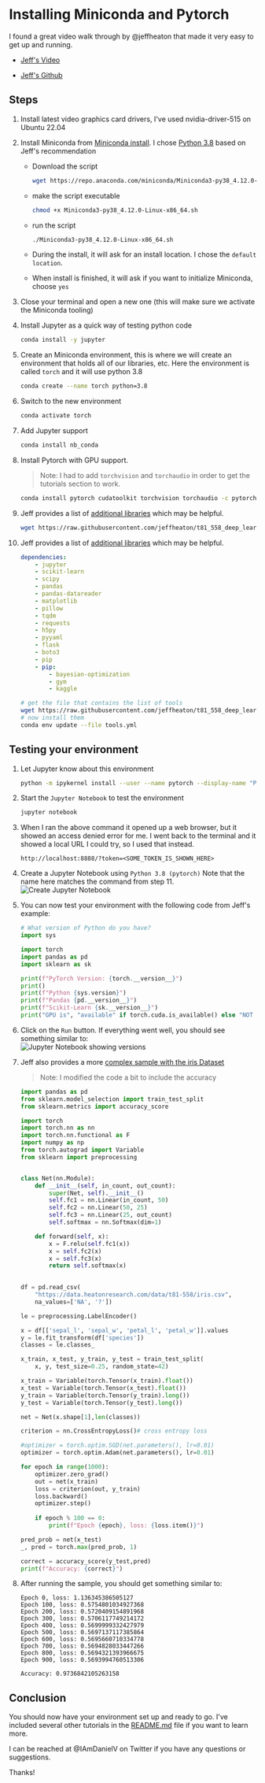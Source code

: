 # Installing Miniconda and Pytorch

I found a great video walk through by @jeffheaton that made it very easy to get up and running.  

* [Jeff's Video](https://www.youtube.com/watch?v=YTvVxYneu7w)

* [Jeff's Github](https://github.com/jeffheaton/t81_558_deep_learning/)

## Steps

1. Install latest video graphics card drivers, I've used nvidia-driver-515 on Ubuntu 22.04

2. Install Miniconda from [Miniconda install](https://docs.conda.io/en/latest/miniconda.html#linux-installers). I chose [Python 3.8](https://repo.anaconda.com/miniconda/Miniconda3-py38_4.12.0-Linux-x86_64.sh) based on Jeff's recommendation

    * Download the script

        ```sh
        wget https://repo.anaconda.com/miniconda/Miniconda3-py38_4.12.0-Linux-x86_64.sh
        ```

    * make the script executable

        ```sh
        chmod +x Miniconda3-py38_4.12.0-Linux-x86_64.sh
        ```

    * run the script

        ```sh
        ./Miniconda3-py38_4.12.0-Linux-x86_64.sh 
        ```

    * During the install, it will ask for an install location. I chose the `default location`.

    * When install is finished, it will ask if you want to initialize Miniconda, choose `yes`

3. Close your terminal and open a new one (this will make sure we activate the Miniconda tooling)

4. Install Jupyter as a quick way of testing python code

    ```sh
    conda install -y jupyter
    ```

5. Create an Miniconda environment, this is where we will create an environment that holds all of our libraries, etc. Here the environment is called `torch` and it will use python 3.8

    ```sh
    conda create --name torch python=3.8
    ```

6. Switch to the new environment

    ```sh
    conda activate torch
    ```

7. Add Jupyter support

    ```sh
    conda install nb_conda
    ```

8. Install Pytorch with GPU support.  
    > Note: I had to add `torchvision` and `torchaudio` in order to get the tutorials section to work.

    ```sh
    conda install pytorch cudatoolkit torchvision torchaudio -c pytorch
    ```

9. Jeff provides a list of [additional libraries](https://github.com/jeffheaton/t81_558_deep_learning/blob/master/tools.yml) which may be helpful.

    ```sh
    wget https://raw.githubusercontent.com/jeffheaton/t81_558_deep_learning/master/tools.yml
    ```

10. Jeff provides a list of [additional libraries](https://github.com/jeffheaton/t81_558_deep_learning/blob/master/tools.yml) which may be helpful.

    ```yaml
    dependencies:
        - jupyter
        - scikit-learn
        - scipy
        - pandas
        - pandas-datareader
        - matplotlib
        - pillow
        - tqdm
        - requests
        - h5py
        - pyyaml
        - flask
        - boto3
        - pip
        - pip:
            - bayesian-optimization
            - gym
            - kaggle
    ```

    ```sh
    # get the file that contains the list of tools
    wget https://raw.githubusercontent.com/jeffheaton/t81_558_deep_learning/master/tools.yml
    # now install them
    conda env update --file tools.yml
    ```

## Testing your environment

1. Let Jupyter know about this environment

    ```sh
    python -m ipykernel install --user --name pytorch --display-name "Python 3.8 (pytorch)"
    ```

2. Start the `Jupyter Notebook` to test the environment

    ```sh
    jupyter notebook
    ```

3. When I ran the above command it opened up a web browser, but it showed an access denied error for me. I went back to the terminal and it showed a local URL I could try, so I used that instead.

    ```url
    http://localhost:8888/?token=<SOME_TOKEN_IS_SHOWN_HERE>
    ```

4. Create a Jupyter Notebook using `Python 3.8 (pytorch)` Note that the name here matches the command from step 11.  
    ![Create Jupyter Notebook](images/creatingNotebook.png)

5. You can now test your environment with the following code from Jeff's example:

    ```python
    # What version of Python do you have?
    import sys
    
    import torch
    import pandas as pd
    import sklearn as sk
    
    print(f"PyTorch Version: {torch.__version__}")
    print()
    print(f"Python {sys.version}")
    print(f"Pandas {pd.__version__}")
    print(f"Scikit-Learn {sk.__version__}")
    print("GPU is", "available" if torch.cuda.is_available() else "NOT AVAILABLE")
    ```

6. Click on the `Run` button. If everything went well, you should see something similar to:  
    ![Jupyter Notebook showing versions](images/jupyterShowingVersion.png)

7. Jeff also provides a more [complex sample with the iris Dataset](https://github.com/jeffheaton/t81_558_deep_learning/blob/master/pytorch/t81_558_torch_class_reg.ipynb)

    > Note: I modified the code a bit to include the accuracy  

    ```python
    import pandas as pd
    from sklearn.model_selection import train_test_split
    from sklearn.metrics import accuracy_score
    
    import torch
    import torch.nn as nn
    import torch.nn.functional as F
    import numpy as np
    from torch.autograd import Variable
    from sklearn import preprocessing
    
    
    class Net(nn.Module):
        def __init__(self, in_count, out_count):
            super(Net, self).__init__()
            self.fc1 = nn.Linear(in_count, 50)
            self.fc2 = nn.Linear(50, 25)
            self.fc3 = nn.Linear(25, out_count)
            self.softmax = nn.Softmax(dim=1)
    
        def forward(self, x):
            x = F.relu(self.fc1(x))
            x = self.fc2(x)
            x = self.fc3(x)
            return self.softmax(x)
    
        
    df = pd.read_csv(
        "https://data.heatonresearch.com/data/t81-558/iris.csv", 
        na_values=['NA', '?'])
    
    le = preprocessing.LabelEncoder()
    
    x = df[['sepal_l', 'sepal_w', 'petal_l', 'petal_w']].values
    y = le.fit_transform(df['species'])
    classes = le.classes_
    
    x_train, x_test, y_train, y_test = train_test_split(    
        x, y, test_size=0.25, random_state=42)
    
    x_train = Variable(torch.Tensor(x_train).float())
    x_test = Variable(torch.Tensor(x_test).float())
    y_train = Variable(torch.Tensor(y_train).long())
    y_test = Variable(torch.Tensor(y_test).long())
    
    net = Net(x.shape[1],len(classes))
    
    criterion = nn.CrossEntropyLoss()# cross entropy loss
    
    #optimizer = torch.optim.SGD(net.parameters(), lr=0.01)
    optimizer = torch.optim.Adam(net.parameters(), lr=0.01)
    
    for epoch in range(1000):
        optimizer.zero_grad()
        out = net(x_train)
        loss = criterion(out, y_train)
        loss.backward()
        optimizer.step()
        
        if epoch % 100 == 0:
            print(f"Epoch {epoch}, loss: {loss.item()}")
    
    pred_prob = net(x_test)
    _, pred = torch.max(pred_prob, 1)

    correct = accuracy_score(y_test,pred)
    print(f"Accuracy: {correct}")
   ```

8. After running the sample, you should get something similar to:

    ```shell
    Epoch 0, loss: 1.136345386505127
    Epoch 100, loss: 0.5754801034927368
    Epoch 200, loss: 0.5720409154891968
    Epoch 300, loss: 0.5706117749214172
    Epoch 400, loss: 0.5699999332427979
    Epoch 500, loss: 0.5697137117385864
    Epoch 600, loss: 0.5695660710334778
    Epoch 700, loss: 0.5694828033447266
    Epoch 800, loss: 0.5694321393966675
    Epoch 900, loss: 0.5693994760513306

    Accuracy: 0.9736842105263158

    ```

## Conclusion

You should now have your environment set up and ready to go.
I've included several other tutorials in the [README.md](README.md) file if you want to learn more.

I can be reached at @IAmDanielV on Twitter if you have any questions or suggestions.

Thanks!

